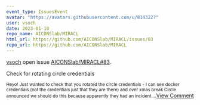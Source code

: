 ```yaml
---
event_type: IssuesEvent
avatar: "https://avatars.githubusercontent.com/u/814322?"
user: vsoch
date: 2023-01-10
repo_name: AICONSlab/MIRACL
html_url: https://github.com/AICONSlab/MIRACL/issues/83
repo_url: https://github.com/AICONSlab/MIRACL
---
```


<a href='https://github.com/vsoch' target='_blank'>vsoch</a> open issue <a href='https://github.com/AICONSlab/MIRACL/issues/83' target='_blank'>AICONSlab/MIRACL#83</a>.

<p>Check for rotating circle credentials</p><small>Heyo! Just wanted to check that you rotated the circle credentials - I can see docker credentials (not the credentials just that they are there) and over xmas break Circle announced we should do this because apparently they had an incident....</small><a href='https://github.com/AICONSlab/MIRACL/issues/83' target='_blank'>View Comment</a>